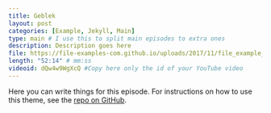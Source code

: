 ```yaml
---
title: Geblek
layout: post
categories: [Example, Jekyll, Main]
type: main # I use this to split main episodes to extra ones
description: Description goes here
file: https://file-examples-com.github.io/uploads/2017/11/file_example_MP3_700KB.mp3 #Link to your .mp3 file
length: "52:14" # mm:ss
videoid: dQw4w9WgXcQ #Copy here only the id of your YouTube video
---
```


Here you can write things for this episode.
For instructions on how to use this theme, see the [repo on GitHub](https://github.com/PandaSekh/Jekyll-Podcaster).
